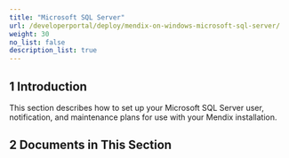 ```yaml
---
title: "Microsoft SQL Server"
url: /developerportal/deploy/mendix-on-windows-microsoft-sql-server/
weight: 30
no_list: false
description_list: true
---
```


## 1 Introduction

This section describes how to set up your Microsoft SQL Server user, notification, and maintenance plans for use with your Mendix installation.

## 2 Documents in This Section

